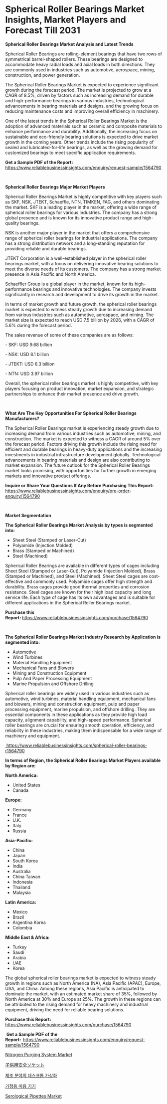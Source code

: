 <p><h1>Spherical Roller Bearings Market Insights, Market Players and Forecast Till 2031</h1></p><p><strong>Spherical Roller Bearings Market Analysis and Latest Trends</strong></p>
<p><p>Spherical Roller Bearings are rolling-element bearings that have two rows of symmetrical barrel-shaped rollers. These bearings are designed to accommodate heavy radial loads and axial loads in both directions. They are commonly used in industries such as automotive, aerospace, mining, construction, and power generation.</p><p>The Spherical Roller Bearings Market is expected to experience significant growth during the forecast period. The market is projected to grow at a CAGR of 8.5%, driven by factors such as increasing demand for durable and high-performance bearings in various industries, technological advancements in bearing materials and designs, and the growing focus on reducing maintenance costs and improving overall efficiency in machinery.</p><p>One of the latest trends in the Spherical Roller Bearings Market is the adoption of advanced materials such as ceramic and composite materials to enhance performance and durability. Additionally, the increasing focus on sustainable and eco-friendly bearing solutions is expected to drive market growth in the coming years. Other trends include the rising popularity of sealed and lubricated-for-life bearings, as well as the growing demand for customized bearings to meet specific application requirements.</p></p>
<p><strong>Get a Sample PDF of the Report:&nbsp;</strong> <a href="https://www.reliablebusinessinsights.com/enquiry/request-sample/1564790">https://www.reliablebusinessinsights.com/enquiry/request-sample/1564790</a></p>
<p>&nbsp;</p>
<p><strong>Spherical Roller Bearings Major Market Players</strong></p>
<p><p>Spherical Roller Bearings Market is highly competitive with key players such as SKF, NSK, JTEKT, Schaeffle, NTN, TIMKEN, FAG, and others dominating the market. SKF is a leading player in the market, offering a wide range of spherical roller bearings for various industries. The company has a strong global presence and is known for its innovative product range and high-quality bearings. </p><p>NSK is another major player in the market that offers a comprehensive range of spherical roller bearings for industrial applications. The company has a strong distribution network and a long-standing reputation for providing reliable and durable bearings.</p><p>JTEKT Corporation is a well-established player in the spherical roller bearings market, with a focus on delivering innovative bearing solutions to meet the diverse needs of its customers. The company has a strong market presence in Asia Pacific and North America.</p><p>Schaeffler Group is a global player in the market, known for its high-performance bearings and innovative technologies. The company invests significantly in research and development to drive its growth in the market.</p><p>In terms of market growth and future growth, the spherical roller bearings market is expected to witness steady growth due to increasing demand from various industries such as automotive, aerospace, and mining. The market size is expected to reach USD 7.5 billion by 2026, with a CAGR of 5.6% during the forecast period.</p><p>The sales revenue of some of these companies are as follows:</p><p>- SKF: USD 9.68 billion</p><p>- NSK: USD 8.1 billion</p><p>- JTEKT: USD 6.3 billion</p><p>- NTN: USD 3.97 billion</p><p>Overall, the spherical roller bearings market is highly competitive, with key players focusing on product innovation, market expansion, and strategic partnerships to enhance their market presence and drive growth.</p></p>
<p>&nbsp;</p>
<p><strong>What Are The Key Opportunities For Spherical Roller Bearings Manufacturers?</strong></p>
<p><p>The Spherical Roller Bearings market is experiencing steady growth due to increasing demand from various industries such as automotive, mining, and construction. The market is expected to witness a CAGR of around 5% over the forecast period. Factors driving this growth include the rising need for efficient and durable bearings in heavy-duty applications and the increasing investments in industrial infrastructure development globally. Technological advancements in bearing materials and design are also contributing to market expansion. The future outlook for the Spherical Roller Bearings market looks promising, with opportunities for further growth in emerging markets and innovative product offerings.</p></p>
<p><strong>Inquire or Share Your Questions If Any Before Purchasing This Report:</strong> <a href="https://www.reliablebusinessinsights.com/enquiry/pre-order-enquiry/1564790">https://www.reliablebusinessinsights.com/enquiry/pre-order-enquiry/1564790</a></p>
<p>&nbsp;</p>
<p><strong>Market Segmentation</strong></p>
<p><strong>The Spherical Roller Bearings Market Analysis by types is segmented into:</strong></p>
<p><ul><li>Sheet Steel (Stamped or Laser-Cut)</li><li>Polyamide (Injection Molded)</li><li>Brass (Stamped or Machined)</li><li>Steel (Machined)</li></ul></p>
<p><p>Spherical Roller Bearings are available in different types of cages including Sheet Steel (Stamped or Laser-Cut), Polyamide (Injection Molded), Brass (Stamped or Machined), and Steel (Machined). Sheet Steel cages are cost-effective and commonly used. Polyamide cages offer high strength and durability. Brass cages provide good thermal properties and corrosion resistance. Steel cages are known for their high load capacity and long service life. Each type of cage has its own advantages and is suitable for different applications in the Spherical Roller Bearings market.</p></p>
<p><strong>Purchase this Report:&nbsp;</strong><a href="https://www.reliablebusinessinsights.com/purchase/1564790">https://www.reliablebusinessinsights.com/purchase/1564790</a></p>
<p>&nbsp;</p>
<p><strong>The Spherical Roller Bearings Market Industry Research by Application is segmented into:</strong></p>
<p><ul><li>Automotive</li><li>Wind Turbines</li><li>Material Handling Equipment</li><li>Mechanical Fans and Blowers</li><li>Mining and Construction Equipment</li><li>Pulp And Paper Processing Equipment</li><li>Marine Propulsion and Offshore Drilling</li></ul></p>
<p><p>Spherical roller bearings are widely used in various industries such as automotive, wind turbines, material handling equipment, mechanical fans and blowers, mining and construction equipment, pulp and paper processing equipment, marine propulsion, and offshore drilling. They are essential components in these applications as they provide high load capacity, alignment capability, and high-speed performance. Spherical roller bearings are crucial for ensuring smooth operation, efficiency, and reliability in these industries, making them indispensable for a wide range of machinery and equipment.</p></p>
<p><a href="https://www.reliablebusinessinsights.com/spherical-roller-bearings-r1564790">&nbsp;https://www.reliablebusinessinsights.com/spherical-roller-bearings-r1564790</a></p>
<p><strong>In terms of Region, the Spherical Roller Bearings Market Players available by Region are:</strong></p>
<p>
    <p> <strong> North America: </strong>
        <ul>
            <li>United States</li>
            <li>Canada</li>
        </ul>
        </p> 
    <p> <strong> Europe: </strong>
        <ul>
            <li>Germany</li>
            <li>France</li>
            <li>U.K.</li>
            <li>Italy</li>
            <li>Russia</li>
        </ul>
        </p> 
    <p> <strong> Asia-Pacific: </strong>
        <ul>
            <li>China</li>
            <li>Japan</li>
            <li>South Korea</li>
            <li>India</li>
            <li>Australia</li>
            <li>China Taiwan</li>
            <li>Indonesia</li>
            <li>Thailand</li>
            <li>Malaysia</li>
        </ul>
        </p> 
    <p> <strong> Latin America: </strong>
        <ul>
            <li>Mexico</li>
            <li>Brazil</li>
            <li>Argentina Korea</li>
            <li>Colombia</li>
        </ul>
        </p> 
    <p> <strong> Middle East & Africa: </strong>
        <ul>
            <li>Turkey</li>
            <li>Saudi</li>
            <li>Arabia</li>
            <li>UAE</li>
            <li>Korea</li>
        </ul>
    </p>
    </p>
<p><p>The global spherical roller bearings market is expected to witness steady growth in regions such as North America (NA), Asia Pacific (APAC), Europe, USA, and China. Among these regions, Asia Pacific is anticipated to dominate the market, with an estimated market share of 35%, followed by North America at 30% and Europe at 25%. The growth in these regions can be attributed to the rising demand for heavy machinery and industrial equipment, driving the need for reliable bearing solutions.</p></p>
<p><strong>Purchase this Report: </strong><a href="https://www.reliablebusinessinsights.com/purchase/1564790">https://www.reliablebusinessinsights.com/purchase/1564790</a></p>
<p>&nbsp;<strong>Get a Sample PDF of the Report:&nbsp;&nbsp;</strong><a href="https://www.reliablebusinessinsights.com/enquiry/request-sample/1564790">https://www.reliablebusinessinsights.com/enquiry/request-sample/1564790</a></p>
<p><strong></strong></p>
<p><p><a href="https://github.com/nafisalvee228/Market-Research-Report-List-1/blob/main/nitrogen-purging-system-market.md">Nitrogen Purging System Market</a></p><p><a href="https://github.com/DayanaRunolfsdottir/Market-Research-Report-List-1/blob/main/3507784159914.md">子供用安全ソケット</a></p><p><a href="https://github.com/bunxhcci35271755/Market-Research-Report-List-2/blob/main/3637185171582.md">제조 분야의 데스크톱 가상화</a></p><p><a href="https://github.com/fredrickeglers/Market-Research-Report-List-2/blob/main/9907858171583.md">가정용 미용 기기</a></p><p><a href="https://github.com/ashepherd82/Market-Research-Report-List-5/blob/main/serological-pipettes-market.md">Serological Pipettes Market</a></p></p>
